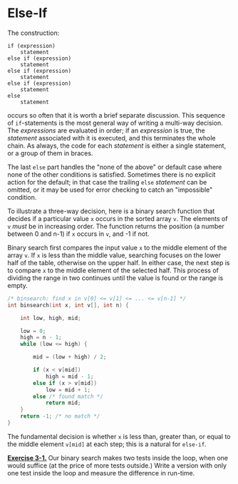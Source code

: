 # Else-If

The construction:

```
if (expression) 
    statement
else if (expression) 
    statement
else if (expression) 
    statement
else if (expression) 
    statement
else 
    statement
```
occurs so often that it is worth a brief separate discussion. This sequence of `if`-statements is the most general way of writing a multi-way decision. The *expressions* are evaluated in order; if an *expression* is true, the *statement* associated with it is executed, and this terminates the whole chain. As always, the code for each *statement* is either a single statement, or a group of them in braces.

The last `else` part handles the "none of the above" or default case where none of the other conditions is satisfied. Sometimes there is no explicit action for the default; in that case the trailing
`else` *statement* can be omitted, or it may be used for error checking to catch an "impossible" condition.

To illustrate a three-way decision, here is a binary search function that decides if a particular value `x` occurs in the sorted array `v`. The elements of `v` *must* be in increasing order. The function returns the position (a number between 0 and n-1) if `x` occurs in `v`, and -1 if not.

Binary search first compares the input value `x` to the middle element of the array `v`. If `x` is less than the middle value, searching focuses on the lower half of the table, otherwise on the upper half. In either case, the next step is to compare `x` to the middle element of the selected half. This process of dividing the range in two continues until the value is found or the range is empty.

```c
/* binsearch: find x in v[0] <= v[1] <= ... <= v[n-1] */ 
int binsearch(int x, int v[], int n) {

    int low, high, mid; 

    low = 0; 
    high = n - 1; 
    while (low <= high) { 

        mid = (low + high) / 2; 

        if (x < v[mid]) 
            high = mid - 1; 
        else if (x > v[mid]) 
            low = mid + 1; 
        else /* found match */ 
            return mid; 
    } 
    return -1; /* no match */ 
}
```

The fundamental decision is whether `x` is less than, greater than, or equal to the middle element `v[mid]` at each step; this is a natural for `else-if`.

[**Exercise 3-1.**](../Solutions/Chapter3/E3-1.md) Our binary search makes two tests inside the loop, when one would suffice (at the price of more tests outside.) Write a version with only one test inside the loop and measure the difference in run-time.
